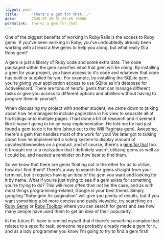 ```yaml
---
layout: post
title:      "There's a gem for that..."
date:       2020-07-28 01:28:45 +0000
permalink:  theres_a_gem_for_that
---
```



One of the biggest benefits of working in Ruby/Rails is the access to Ruby gems. If you've been working in Ruby, you've undoubtedly already been working with at least a few gems to help you along, but what really IS a Ruby gem?

A gem is just a library of Ruby code and some extra data. The code packaged within the gem specifies what that gem will be doing. By installing a gem for your project, you have access to it's code and whatever that code has built or supplied for you. For example, by installing the SQLite gem, you're giving your application access to use SQlite as it's database for ActiveRecord. There are tons of helpful gems that can manage different tasks or give you access to different options and abilities without having to program them in yourself.

When discussing my project with another student, we came down to talking about how he managed to include pagination in his view to separate all of his listings onto multiple pages. I had done a bit of research and it seemed like it wasn't going to be an easy implementation. He told me he had just found a gem to do it for him (shout out to the [Will Paginate](https://github.com/mislav/will_paginate) gem). Awesome, there's a gem that handles most of the work for you! We later got to talking about how he implemented a voting system to display amount of upvotes/downvotes on a product, and of course, there's a [gem for that](https://github.com/ryanto/acts_as_votable) too. It brought me to a realization that I definitely wasn't utilizing gems as well as I could be, and needed a reminder on how best to find them.

So we know that there are gems floating out in the ether for us to utilize, how do I find them? There's a way to search for gems straight from your terminal, but it requires having an idea of the gem you want and looking for it by name. What if you're just trying to see if a gem exists for something you're trying to do? This will more often than not be the case, and as with most things programming-related, Google is your best friend. Simply googling "Ruby gem for pagination" will give you plenty of results, but if you want something a bit more concise and easily viewable, try searching on [Ruby Gems](http://rubygems.org) or [Ruby Toolbox](http://ruby-toolbox.com) where you can search for gems and see how many people have used them to get an idea of their popularity. 

In the future I'll have to remind myself that if there's something complex that relates to a specific task, someone has probably already made a gem for it, and as a lazy programmer you know I'm going to try to find a gem first!



